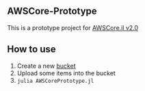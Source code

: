 ## AWSCore-Prototype

This is a prototype project for [AWSCore.jl v2.0](https://github.com/JuliaCloud/AWSCore.jl)

## How to use

1. Create a new [bucket](https://s3.console.aws.amazon.com/s3/home?region=us-east-1)
1. Upload some items into the bucket
1. `julia AWSCorePrototype.jl`